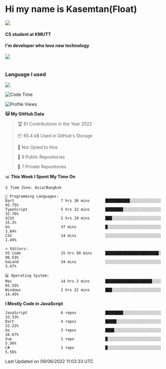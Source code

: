 # Hi my name is Kasemtan(Float)
![](https://64.media.tumblr.com/9c2a8f831efe8da556ffbf89cebb52c9/b86c1ab833a37e32-93/s1280x1920/d000dc22f75df64be2bc150f5fa69c4f6df6bb07.gifv)
#### CS student at KMUTT
#### I'm developer who love new technology
[![](https://github-readme-stats.vercel.app/api?username=FloatKasemtan&show_icons=true&theme=nightowl)]()
#
### Language I used
[![](https://github-readme-stats.vercel.app/api/top-langs/?username=FloatKasemtan&layout=compact&theme=nightowl)]()
<!--START_SECTION:waka-->
![Code Time](http://img.shields.io/badge/Code%20Time-429%20hrs%2039%20mins-blue)

![Profile Views](http://img.shields.io/badge/Profile%20Views-0-blue)

**🐱 My GitHub Data** 

> 🏆 61 Contributions in the Year 2022
 > 
> 📦 65.4 kB Used in GitHub's Storage 
 > 
> 🚫 Not Opted to Hire
 > 
> 📜 9 Public Repositories 
 > 
> 🔑 7 Private Repositories  
 > 
📊 **This Week I Spent My Time On** 

```text
⌚︎ Time Zone: Asia/Bangkok

💬 Programming Languages: 
Dart                     7 hrs 30 mins       ███████████░░░░░░░░░░░░░░   45.75% 
TypeScript               5 hrs 22 mins       ████████░░░░░░░░░░░░░░░░░   32.76% 
SCSS                     2 hrs 29 mins       ███░░░░░░░░░░░░░░░░░░░░░░   15.2% 
Go                       37 mins             █░░░░░░░░░░░░░░░░░░░░░░░░   3.84% 
CSS                      14 mins             ░░░░░░░░░░░░░░░░░░░░░░░░░   1.49%

🔥 Editors: 
VS Code                  15 hrs 50 mins      ████████████████████████░   96.53% 
GoLand                   34 mins             ░░░░░░░░░░░░░░░░░░░░░░░░░   3.47%

💻 Operating System: 
Mac                      14 hrs 2 mins       █████████████████████░░░░   85.55% 
Windows                  2 hrs 22 mins       ███░░░░░░░░░░░░░░░░░░░░░░   14.45%

```

**I Mostly Code in JavaScript** 

```text
JavaScript               6 repos             ████████░░░░░░░░░░░░░░░░░   33.33% 
Dart                     4 repos             █████░░░░░░░░░░░░░░░░░░░░   22.22% 
Go                       3 repos             ████░░░░░░░░░░░░░░░░░░░░░   16.67% 
Vue                      1 repo              █░░░░░░░░░░░░░░░░░░░░░░░░   5.56% 
C#                       1 repo              █░░░░░░░░░░░░░░░░░░░░░░░░   5.56%

```



 Last Updated on 09/06/2022 11:03:33 UTC
<!--END_SECTION:waka-->
<!--
**FloatKasemtan/FloatKasemtan** is a ✨ _special_ ✨ repository because its `README.md` (this file) appears on your GitHub profile.

Here are some ideas to get you started:

- 🔭 I’m currently working on ...
- 🌱 I’m currently learning ...
- 👯 I’m looking to collaborate on ...
- 🤔 I’m looking for help with ...
- 💬 Ask me about ...
- 📫 How to reach me: ...
- 😄 Pronouns: ...
- ⚡ Fun fact: ...
-->
